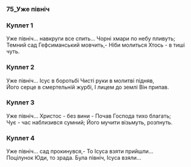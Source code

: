 ### 75_Уже північ
### Куплет 1
Уже північ... навкруги все спить... Чорні хмари по небу пливуть;<br/>Темний сад Гефсиманський мовчить,- Ніби молиться Хтось - в тиші чуть.
### Куплет 2
Уже північ... Ісус в боротьбі Чисті руки в молитві підняв,<br/>Його серце в смертельній журбі, І лицем до землі Він припав.
### Куплет 3
Уже північ... Христос - без вини - Почав Господа тихо благать;<br/>Чує - час наблизився сумний; Його мучити візьмуть, розпнуть.
### Куплет 4
Уже північ... сад прокинувся,- То Ісуса взяти прийшли...<br/>Поцілунок Юди, то зрада. Була північ, Ісуса взяли...
